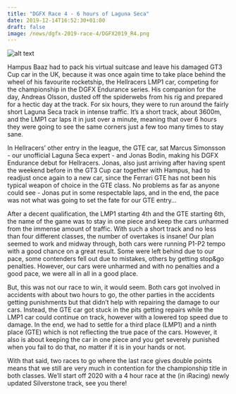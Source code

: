 ```yaml
---
title: "DGFX Race 4 - 6 hours of Laguna Seca"
date: 2019-12-14T16:52:30+01:00
draft: false
image: /news/dgfx-2019-race-4/DGFX2019_R4.png
---
```

![alt text](/news/dgfx-2019-race-4/DGFX2019_R4.png)

Hampus Baaz had to pack his virtual suitcase and leave his damaged GT3 Cup car in the UK, because it was once again time to take place behind the wheel of his favourite rocketship, the Hellracers LMP1 car, competing for the championship in the DGFX Endurance series. His companion for the day, Andreas Olsson, dusted off the spiderwebs from his rig and prepared for a hectic day at the track. For six hours, they were to run around the fairly short Laguna Seca track in intense traffic. It’s a short track, about 3600m, and the LMP1 car laps it in just over a minute, meaning that over 6 hours they were going to see the same corners just a few too many times to stay sane.

In Hellracers’ other entry in the league, the GTE car, sat Marcus Simonsson - our unofficial Laguna Seca expert - and Jonas Bodin, making his DGFX Endurance debut for Hellracers. Jonas, also just arriving after having spent the weekend before in the GT3 Cup car together with Hampus, had to readjust once again to a new car, since the Ferrari GTE has not been his typical weapon of choice in the GTE class. No problems as far as anyone could see - Jonas put in some respectable laps, and in the end, the pace was not what was going to set the fate for our GTE entry…

After a decent qualification, the LMP1 starting 4th and the GTE starting 6th, the name of the game was to stay in one piece and keep the cars unharmed from the immense amount of traffic. With such a short track and no less than four different classes, the number of overtakes is insane! Our plan seemed to work and midway through, both cars were running P1-P2 tempo with a good chance on a great result. Some were left behind due to our pace, some contenders fell out due to mistakes, others by getting stop&go penalties. However, our cars were unharmed and with no penalties and a good pace, we were all in all in a good place.

But, this was not our race to win, it would seem. Both cars got involved in accidents with about two hours to go, the other parties in the accidents getting punishments but that didn’t help with repairing the damage to our cars. Instead, the GTE car got stuck in the pits getting repairs while the LMP1 car could continue on track, however with a lowered top speed due to damage. In the end, we had to settle for a third place (LMP1) and a ninth place (GTE) which is not reflecting the true pace of the cars. However, it also is about keeping the car in one piece and you get severely punished when you fail to do that, no matter if it is in your hands or not.

With that said, two races to go where the last race gives double points means that we still are very much in contention for the championship title in both classes. We’ll start off 2020 with a 4 hour race at the (in iRacing) newly updated Silverstone track, see you there!

